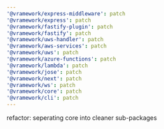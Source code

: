 ```yaml
---
'@vramework/express-middleware': patch
'@vramework/express': patch
'@vramework/fastify-plugin': patch
'@vramework/fastify': patch
'@vramework/uws-handler': patch
'@vramework/aws-services': patch
'@vramework/uws': patch
'@vramework/azure-functions': patch
'@vramework/lambda': patch
'@vramework/jose': patch
'@vramework/next': patch
'@vramework/ws': patch
'@vramework/core': patch
'@vramework/cli': patch
---
```


refactor: seperating core into cleaner sub-packages
